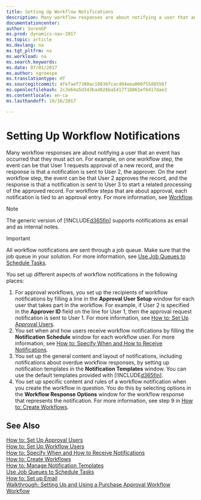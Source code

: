 ```yaml
---
title: Setting Up Workflow Notifications
description: Many workflow responses are about notifying a user that an event has occurred that they must act on. For example, on one workflow step, the event can be that User 1 requests approval of a new record, and the response is that a notification is sent to User 2, the approver. On the next workflow step, the event can be that User 2 approves the record, and the response is that a notification is sent to User 3 to start a related processing of the approved record. For workflow steps that are about approval, each notification is tied to an approval entry.
documentationcenter: 
author: SorenGP
ms.prod: dynamics-nav-2017
ms.topic: article
ms.devlang: na
ms.tgt_pltfrm: na
ms.workload: na
ms.search.keywords: 
ms.date: 07/01/2017
ms.author: sgroespe
ms.translationtype: HT
ms.sourcegitcommit: 4fefaef7380ac10836fcac404eea006f55d8556f
ms.openlocfilehash: 2c3e64a5d343bad026ba5417f18861ef6417dae3
ms.contentlocale: en-ca
ms.lasthandoff: 10/16/2017

---
```

# <a name="setting-up-workflow-notifications"></a>Setting Up Workflow Notifications
Many workflow responses are about notifying a user that an event has occurred that they must act on. For example, on one workflow step, the event can be that User 1 requests approval of a new record, and the response is that a notification is sent to User 2, the approver. On the next workflow step, the event can be that User 2 approves the record, and the response is that a notification is sent to User 3 to start a related processing of the approved record. For workflow steps that are about approval, each notification is tied to an approval entry. For more information, see [Workflow](across-workflow.md).  

> [!NOTE]  
>  The generic version of [!INCLUDE[d365fin](includes/d365fin_md.md)] supports notifications as email and as internal notes.  

> [!IMPORTANT]  
>  All workflow notifications are sent through a job queue. Make sure that the job queue in your solution. For more information, see [Use Job Queues to Schedule Tasks](admin-job-queues-schedule-tasks.md).

You set up different aspects of workflow notifications in the following places:  

1.  For approval workflows, you set up the recipients of workflow notifications by filling a line in the **Approval User Setup** window for each user that takes part in the workflow. For example, if User 2 is specified in the **Approver ID** field on the line for User 1, then the approval request notification is sent to User 1. For more information, see [How to: Set Up Approval Users](across-how-to-set-up-approval-users.md).  
2.  You set when and how users receive workflow notifications by filling the **Notification Schedule** window for each workflow user. For more information, see [How to: Specify When and How to Receive Notifications](across-how-to-specify-when-and-how-to-receive-notifications.md).  
3.  You set up the general content and layout of notifications, including notifications about overdue workflow responses, by setting up notification templates in the **Notification Templates** window. You can use the default templates provided with [!INCLUDE[d365fin](includes/d365fin_md.md)].  
4.  You set up specific content and rules of a workflow notification when you create the workflow in question. You do this by selecting options in the **Workflow Response Options** window for the workflow response that represents the notification. For more information, see step 9 in [How to: Create Workflows](across-how-to-create-workflows.md).  

## <a name="see-also"></a>See Also  
 [How to: Set Up Approval Users](across-how-to-set-up-approval-users.md)   
 [How to: Set Up Workflow Users](across-how-to-set-up-workflow-users.md)   
 [How to: Specify When and How to Receive Notifications](across-how-to-specify-when-and-how-to-receive-notifications.md)   
 [How to: Create Workflows](across-how-to-create-workflows.md)   
 [How to: Manage Notification Templates](across-how-to-manage-notification-templates.md)   
 [Use Job Queues to Schedule Tasks](admin-job-queues-schedule-tasks.md)   
 [How to: Set up Email](madeira-how-setup-email.md)   
 [Walkthrough: Setting Up and Using a Purchase Approval Workflow](walkthrough-setting-up-and-using-a-purchase-approval-workflow.md)   
 [Workflow](across-workflow.md)   

